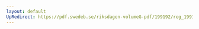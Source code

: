 ```yaml
---
layout: default
UpRedirect: https://pdf.swedeb.se/riksdagen-volumeG-pdf/199192/reg_199192/reg_199192_0880.pdf
---
```

